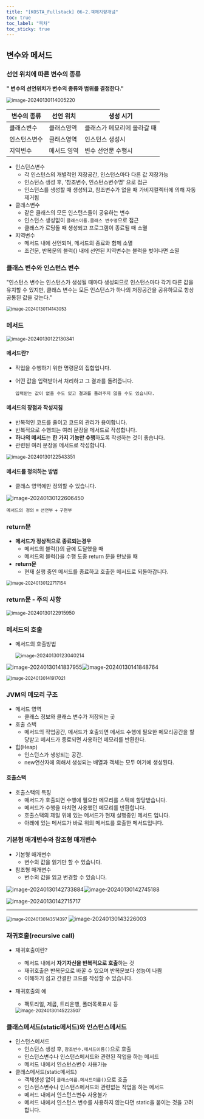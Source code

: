 ```yaml
---
title: "[KOSTA_Fullstack] 06-2.객체지향개념"
toc: true
toc_label: "목차"
toc_sticky: true
---
```


## 변수와 메서드

### 선언 위치에 따른 변수의 종류

**" 변수의 선언위치가 변수의 종류와 범위를 결정한다."**

<img src="../../../images/2024-01-30-객체지향개념2/image-20240130114005220.png" alt="image-20240130114005220" style="zoom:90%;" />

| 변수의 종류  | 선언 위치   | 생성 시기                   |
| ------------ | ----------- | --------------------------- |
| 클래스변수   | 클래스영역  | 클래스가 메모리에 올라갈 때 |
| 인스턴스변수 | 클래스영역  | 인스턴스 생성시             |
| 지역변수     | 메서드 영역 | 변수 선언문 수행시          |

- 인스턴스변수
  - 각 인스턴스의 개별적인 저장공간, 인스턴스마다 다른 값 저장가능
  - 인스턴스 생성 후, '참조변수, 인스턴스변수명' 으로 접근
  - 인스턴스를 생성할 때 생성되고, 참조변수가 없을 때 가비지컬렉터에 의해 자동제거됨
- 클래스변수
  - 같은 클래스의 모든 인스턴스들이 공유하는 변수
  - 인스턴스 생성없이 `클래스이름.클래스 변수명`으로 접근
  - 클래스가 로딩돌 때 생성되고 프로그램이 종료될 때 소멸
- 지역변수
  - 메서드 내에 선언되며, 메서드의 종료와 함께 소멸
  - 조건문, 반복문의 블럭{} 내에 선언된 지역변수는 블럭을 벗어나면 소멸

### 클래스 변수와 인스턴스 변수

"인스턴스 변수는 인스턴스가 생성될 때마다 생성되므로 인스턴스마다 각기 다른 값을 유지할 수 있지만, 클래스 변수는 모든 인스턴스가 하나의 저장공간을 공유하므로 항상 공통된 값을 갖는다."

<img src="/../../images/2024-01-30-객체지향개념2/image-20240130114143053.png" alt="image-20240130114143053" style="zoom:80%;" />

### 메서드

<img src="/../../images/2024-01-30-객체지향개념2/image-20240130122130341.png" alt="image-20240130122130341" style="zoom:90%;" />

#### 메서드란?

- 작업을 수행하기 위한 명령문의 집합입니다.

- 어떤 값을 입력받아서 처리하고 그 결과를 돌려줍니다.

  `입력받는 값이 없을 수도 있고 결과를 돌려주지 않을 수도 있습니다.`

#### 메서드의 장점과 작성지침

- 반복적인 코드를 줄이고 코드의 관리가 용이합니다.
- 반복적으로 수행되는 여러 문장을 메서드로 작성합니다.
- **하나의 메서드**는 **한 가지 기능만 수행**하도록 작성하는 것이 좋습니다.
- 관련된 여러 문장을 메서드로 작성합니다.

<img src="../../../images/2024-01-30-객체지향개념2/image-20240130122543351.png" alt="image-20240130122543351" style="zoom:90%;" />

#### 메서드를 정의하는 방법

- 클래스 영역에만 정의할 수 있습니다.

![image-20240130122606450](/../../images/2024-01-30-객체지향개념2/image-20240130122606450.png)

`메서드의 정의`  = `선언부` + `구현부`

### return문

- **메서드가 정상적으로 종료되는경우**
  - 메서드의 블럭{}의 긑에 도달했을 때
  - 메서드의 블럭{}을 수행 도중 return 문을 만났을 때
- **return문**
  - 현재 실행 중인 메서드를 종료하고 호출한 메서드로 되돌아갑니다.

<img src="/../../images/2024-01-30-객체지향개념2/image-20240130122717154.png" alt="image-20240130122717154" style="zoom: 80%;" />

### return문 - 주의 사항

<img src="/../../images/2024-01-30-객체지향개념2/image-20240130122915950.png" alt="image-20240130122915950" style="zoom:90%;" />

### 메서드의 호출

- 메서드의 호출방법

  <img src="/../../images/2024-01-30-객체지향개념2/image-20240130123040214.png" alt="image-20240130123040214" style="zoom:90%;" />

![image-20240130141837955](../../../images/2024-01-30-객체지향개념2/image-20240130141837955.png)![image-20240130141848764](../../../images/2024-01-30-객체지향개념2/image-20240130141848764.png)

<img src="../../../images/2024-01-30-객체지향개념2/image-20240130141917021.png" alt="image-20240130141917021" style="zoom:80%;" />

### JVM의 메모리 구조

- 메서드 영역
  - 클래스 정보와 클래스 변수가 저장되는 곳
- 호출 스택
  - 메서드의 작업공간, 메서드가 호출되면 메서드 수행에 필요한 메모리공간을 할당받고 메서드가 종료되면 사용하던 메모리를 반환한다.
- 힙(Heap)
  - 인스턴스가 생성되는 공간.
  -  new연산자에 의해서 생성되는 배열과 객체는 모두 여기에 생성된다.

#### 호출스택

- 호출스택의 특징
  - 매서드가 호출되면 수행에 필요한 메모리를 스택에 할당받습니다.
  - 메서드가 수행을 마치면 사용했던 메모리를 반환합니다.
  - 호출스택의 제일 위에 있는 메서드가 현재 실행중인 메서드 입니다.
  - 아래에 있는 메서드가 바로 위의 메서드를 호출한 메서드입니다.

### 기본형 매개변수와 참조형 매개변수

- 기본형 매개변수
  - 변수의 값을 읽기만 할 수 있습니다.
- 참조형 매개변수
  - 변수의 값을 읽고 변경할 수 있습니다.

![image-20240130142733884](../../../images/2024-01-30-객체지향개념2/image-20240130142733884.png)![image-20240130142745188](../../../images/2024-01-30-객체지향개념2/image-20240130142745188.png)

![image-20240130142715717](../../../images/2024-01-30-객체지향개념2/image-20240130142715717.png)

---



<img src="/../../images/2024-01-30-객체지향개념2/image-20240130143514397.png" alt="image-20240130143514397" style="zoom:80%;" />



<img src="/../../images/2024-01-30-객체지향개념2/image-20240130143226003.png" alt="image-20240130143226003" style="zoom:0%;" />

### 재귀호출(recursive call)

- 재귀호출이란?

  - 메서드 내에서 **자기자신을 반복적으로 호출**하는 것
  - 재귀호출은 반복문으로 바꿀 수 있으며 반복문보다 성능이 나쁨
  - 이해하기 쉽고 간결한 코드를 작성할 수 있습니다.

- 재귀호출의 예

  - 팩토리얼, 제곱, 트리운행, 폴더목록표시 등

  <img src="/../../images/2024-01-30-객체지향개념2/image-20240130145223507.png" alt="image-20240130145223507" style="zoom:85%;" />

  

### 클래스메서드(static메서드)와 인스턴스메서드

- 인스턴스메서드
  - 인스턴스 생성 후, `참조변수.메서드이름()`으로 호출
  - 인스턴스변수나 인스턴스메서드와 관련된 작업을 하는 메서드
  - 메서드 내에서 인스턴스변수 사용가능
- 클래스메서드(static메서드)
  - 객체생성 없이 `클래스이름.메서드이름()`으로 호출
  - 인스턴스변수나 인스턴스메서드와 관련없는 작업을 하는 메서드
  - 메서드 내에서 인스턴스변수 사용불가
  - 메서드 내에서 인스턴스 변수를 사용하지 않는다면 static을 붙이는 것을 고려합니다.

